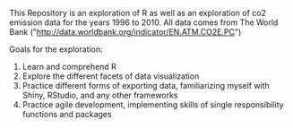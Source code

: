 This Repository is an exploration of R as well as an exploration of co2 emission data for the years 1996 to 2010. All data comes from The World Bank ("http://data.worldbank.org/indicator/EN.ATM.CO2E.PC")

Goals for the exploration:

1) Learn and comprehend R
2) Explore the different facets of data visualization
3) Practice different forms of exporting data, familiarizing myself with Shiny, RStudio, and any other frameworks
4) Practice agile development, implementing skills of single responsibility functions and packages
